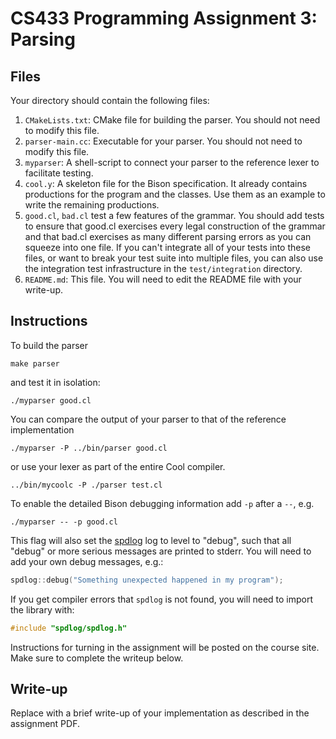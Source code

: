 # CS433 Programming Assignment 3: Parsing

## Files

Your directory should contain the following files:

1. `CMakeLists.txt`: CMake file for building the parser. You should not need to modify this file.
1. `parser-main.cc`: Executable for your parser. You should not need to modify this file.
1. `myparser`: A shell-script to connect your parser to the reference lexer to facilitate testing.
1. `cool.y`: A skeleton file for the Bison specification. It already contains productions for the program and the classes. Use them as an example to write the remaining productions.
1. `good.cl`, `bad.cl` test a few features of the grammar. You should add tests to ensure that good.cl exercises every legal construction of the grammar and that bad.cl exercises as many different parsing errors as you can squeeze into one file. If you can't integrate all of your tests into these files, or want to break your test suite into multiple files, you can also use the integration test infrastructure in the `test/integration` directory.                   	
1. `README.md`: This file. You will need to edit the README file with your write-up.                                                          	

## Instructions

To build the parser
```
make parser
```
and test it in isolation:
```
./myparser good.cl
```

You can compare the output of your parser to that of the reference implementation
```
./myparser -P ../bin/parser good.cl
```
or use your lexer as part of the entire Cool compiler.
```
../bin/mycoolc -P ./parser test.cl
```

To enable the detailed Bison debugging information add `-p` after a `--`, e.g.
```
./myparser -- -p good.cl
```
This flag will also set the [spdlog](https://github.com/gabime/spdlog) log to level to "debug", such that all "debug" or more serious messages are printed to stderr. You will need to add your own debug messages, e.g.:
```cpp
spdlog::debug("Something unexpected happened in my program");
```

If you get compiler errors that `spdlog` is not found, you will need to import the library with:
```cpp
#include "spdlog/spdlog.h"
```

Instructions for turning in the assignment will be posted on the course site. Make sure to complete the writeup below.


## Write-up

Replace with a brief write-up of your implementation as described in the assignment PDF.
